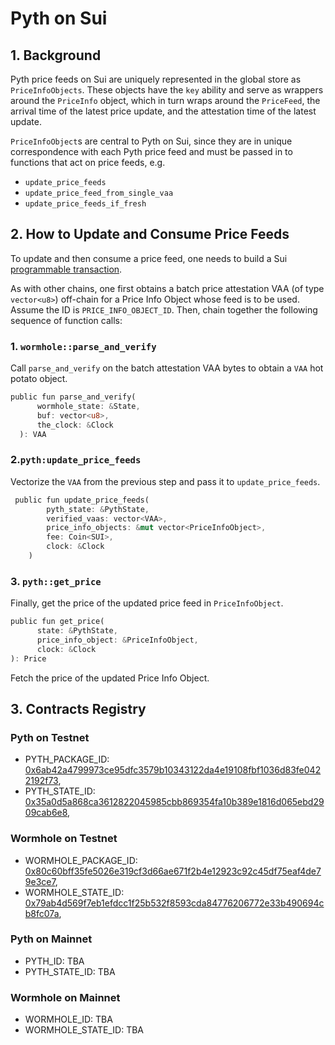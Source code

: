 # Pyth on Sui

## 1. Background
Pyth price feeds on Sui are uniquely represented in the global store as `PriceInfoObjects`. These objects have the `key` ability and serve as wrappers around the `PriceInfo` object, which in turn wraps around the `PriceFeed`, the arrival time of the latest price update, and the attestation time of the latest update.

`PriceInfoObject`s are central to Pyth on Sui, since they are in unique correspondence with each Pyth price feed and must be passed in to functions that act on price feeds, e.g. 

- `update_price_feeds`
- `update_price_feed_from_single_vaa`
- `update_price_feeds_if_fresh`

## 2. How to Update and Consume Price Feeds
To update and then consume a price feed, one needs to build a Sui [programmable transaction](https://docs.sui.io/build/prog-trans-ts-sdk). 

As with other chains, one first obtains a batch price attestation VAA (of type `vector<u8>`) off-chain for a Price Info Object whose feed is to be used. Assume the ID is `PRICE_INFO_OBJECT_ID`. Then, chain together the following sequence of function calls:

### 1. `wormhole::parse_and_verify`

Call `parse_and_verify` on the batch attestation VAA bytes to obtain a `VAA` hot potato object. 
  ```Rust
  public fun parse_and_verify(
        wormhole_state: &State,
        buf: vector<u8>,
        the_clock: &Clock
    ): VAA
  ```
### 2.`pyth:update_price_feeds` 
Vectorize the `VAA` from the previous step and pass it to `update_price_feeds`.
```Rust
 public fun update_price_feeds(
        pyth_state: &PythState,
        verified_vaas: vector<VAA>,
        price_info_objects: &mut vector<PriceInfoObject>,
        fee: Coin<SUI>,
        clock: &Clock
    )
```

### 3. `pyth::get_price` 
Finally, get the price of the updated price feed in `PriceInfoObject`.
```Rust
public fun get_price(
      state: &PythState, 
      price_info_object: &PriceInfoObject, 
      clock: &Clock
): Price
```
Fetch the price of the updated Price Info Object.

## 3. Contracts Registry

### Pyth on Testnet
- PYTH_PACKAGE_ID: [0x6ab42a4799973ce95dfc3579b10343122da4e19108fbf1036d83fe0422192f73](https://explorer.sui.io/object/0x6ab42a4799973ce95dfc3579b10343122da4e19108fbf1036d83fe0422192f73),
- PYTH_STATE_ID: [0x35a0d5a868ca3612822045985cbb869354fa10b389e1816d065ebd2909cab6e8](https://explorer.sui.io/object/0x35a0d5a868ca3612822045985cbb869354fa10b389e1816d065ebd2909cab6e8),

### Wormhole on Testnet
- WORMHOLE_PACKAGE_ID: [0x80c60bff35fe5026e319cf3d66ae671f2b4e12923c92c45df75eaf4de79e3ce7](https://explorer.sui.io/object/0x80c60bff35fe5026e319cf3d66ae671f2b4e12923c92c45df75eaf4de79e3ce7),
- WORMHOLE_STATE_ID: [0x79ab4d569f7eb1efdcc1f25b532f8593cda84776206772e33b490694cb8fc07a](https://explorer.sui.io/object/0x79ab4d569f7eb1efdcc1f25b532f8593cda84776206772e33b490694cb8fc07a),

### Pyth on Mainnet
- PYTH_ID: TBA
- PYTH_STATE_ID: TBA

### Wormhole on Mainnet
- WORMHOLE_ID: TBA
- WORMHOLE_STATE_ID: TBA



